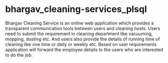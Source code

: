 # bhargav_cleaning-services_plsql

Bhargav Cleaning Service is an online web application which provides a transparent communication tools between users and cleaning hosts. Users need to submit the requirement in cleaning department like vacuuming, mopping, dusting etc. And users also provide the details of running time of cleaning like one time or daily or weekly etc. Based on user requirements application will forward the employee details to the users who are interested to do the job. 
